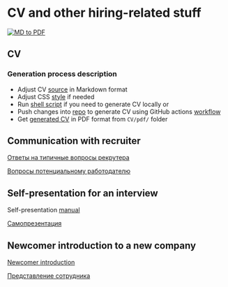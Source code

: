 # CV and other hiring-related stuff

[![MD to PDF](https://github.com/andrei-punko/cv/actions/workflows/convert-md-to-pdf.yml/badge.svg)](https://github.com/andrei-punko/cv/actions/workflows/convert-md-to-pdf.yml)

## CV

### Generation process description
- Adjust CV [source](CV/Andrei_Punko_CV_(eng).md) in Markdown format
- Adjust CSS [style](CV/style.css) if needed
- Run [shell script](CV/generate-pdf.sh) if you need to generate CV locally or
- Push changes into [repo](https://github.com/andrei-punko/cv) to generate CV using GitHub actions [workflow](.github/workflows/convert-md-to-pdf.yml)
- Get [generated CV](CV/pdf/Andrei_Punko_CV_(eng).pdf) in PDF format from `CV/pdf/` folder

## Communication with recruiter
[Ответы на типичные вопросы рекрутера](Q&A/Ответы%20на%20типичные%20вопросы%20рекрутера.md)

[Вопросы потенциальному работодателю](Q&A/Вопросы%20потенциальному%20работодателю.md)

## Self-presentation for an interview
Self-presentation [manual](Self-presentation/Self-presentation%20manual.pdf)

[Самопрезентация](Self-presentation/Self-presentation_(rus).md)

## Newcomer introduction to a new company
[Newcomer introduction](Newcomer%20introduction/Andrei%20Punko%20-%20Newcomer%20introduction.md)

[Представление сотрудника](Newcomer%20introduction/Андрей%20Пунько%20-%20Представление%20сотрудника.md)
